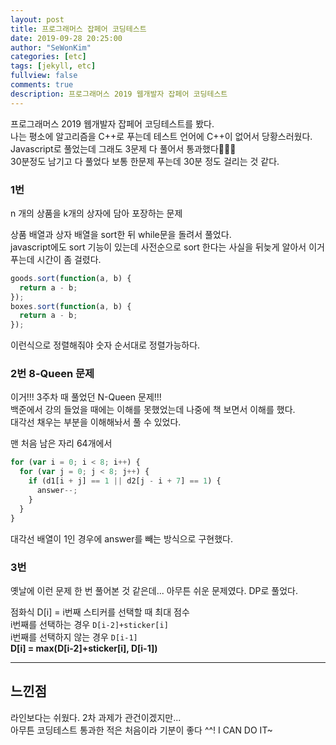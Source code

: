 ```yaml
---
layout: post
title: 프로그래머스 잡페어 코딩테스트
date: 2019-09-28 20:25:00
author: "SeWonKim"
categories: [etc]
tags: [jekyll, etc]
fullview: false
comments: true
description: 프로그래머스 2019 웹개발자 잡페어 코딩테스트
---
```


프로그래머스 2019 웹개발자 잡페어 코딩테스트를 봤다.  
나는 평소에 알고리즘을 C++로 푸는데 테스트 언어에 C++이 없어서 당황스러웠다.  
Javascript로 풀었는데 그래도 3문제 다 풀어서 통과했다🥳🥳🥳  
30분정도 남기고 다 풀었다 보통 한문제 푸는데 30분 정도 걸리는 것 같다.

### 1번

n 개의 상품을 k개의 상자에 담아 포장하는 문제

상품 배열과 상자 배열을 sort한 뒤 while문을 돌려서 풀었다.  
javascript에도 sort 기능이 있는데 사전순으로 sort 한다는 사실을 뒤늦게 알아서 이거 푸는데 시간이 좀 걸렸다.

```js
goods.sort(function(a, b) {
  return a - b;
});
boxes.sort(function(a, b) {
  return a - b;
});
```

이런식으로 정렬해줘야 숫자 순서대로 정렬가능하다.

### 2번 8-Queen 문제

이거!!! 3주차 때 풀었던 N-Queen 문제!!!  
백준에서 강의 들었을 때에는 이해를 못했었는데 나중에 책 보면서 이해를 했다.  
대각선 채우는 부분을 이해해놔서 풀 수 있었다.

맨 처음 남은 자리 64개에서

```js
for (var i = 0; i < 8; i++) {
  for (var j = 0; j < 8; j++) {
    if (d1[i + j] == 1 || d2[j - i + 7] == 1) {
      answer--;
    }
  }
}
```

대각선 배열이 1인 경우에 answer를 빼는 방식으로 구현했다.

### 3번

옛날에 이런 문제 한 번 풀어본 것 같은데... 아무튼 쉬운 문제였다. DP로 풀었다.

점화식 D[i] = i번째 스티커를 선택할 때 최대 점수  
i번째를 선택하는 경우 `D[i-2]+sticker[i]`  
i번째를 선택하지 않는 경우 `D[i-1]`  
**D[i] = max(D[i-2]+sticker[i], D[i-1])**

---

## 느낀점

라인보다는 쉬웠다. 2차 과제가 관건이겠지만...  
아무튼 코딩테스트 통과한 적은 처음이라 기분이 좋다 ^^! I CAN DO IT~
